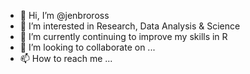 - 👋 Hi, I’m @jenbroross
- 👀 I’m interested in Research, Data Analysis & Science
- 🌱 I’m currently continuing to improve my skills in R
- 💞️ I’m looking to collaborate on ...
- 📫 How to reach me ...

<!---
jenbroross/jenbroross is a ✨ special ✨ repository because its `README.md` (this file) appears on your GitHub profile.
You can click the Preview link to take a look at your changes.
--->

